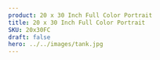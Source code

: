 ```yaml
---
product: 20 x 30 Inch Full Color Portrait
title: 20 x 30 Inch Full Color Portrait
SKU: 20x30FC
draft: false
hero: ../../images/tank.jpg
---
```

